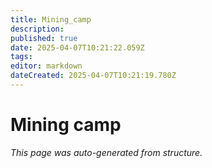 ```yaml
---
title: Mining_camp
description: 
published: true
date: 2025-04-07T10:21:22.059Z
tags: 
editor: markdown
dateCreated: 2025-04-07T10:21:19.780Z
---
```


# Mining camp

*This page was auto-generated from structure.*